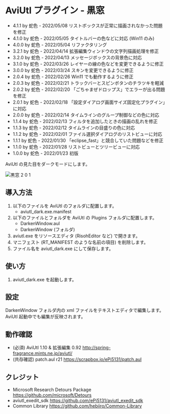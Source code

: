 # AviUtl プラグイン - 黒窓

* 4.1.1 by 蛇色 - 2022/05/08 リストボックスが正常に描画されなかった問題を修正
* 4.1.0 by 蛇色 - 2022/05/05 タイトルバーの色などに対応 (Win11 のみ)
* 4.0.0 by 蛇色 - 2022/05/04 リファクタリング
* 3.2.1 by 蛇色 - 2022/04/14 拡張編集ウィンドウの文字列描画処理を修正
* 3.2.0 by 蛇色 - 2022/04/13 メッセージボックスの背景色に対応
* 3.1.0 by 蛇色 - 2022/03/26 レイヤーの線の色などを変更できるように修正
* 3.0.0 by 蛇色 - 2022/03/24 スキンを変更できるように修正
* 2.0.4 by 蛇色 - 2022/02/26 Win11 でも動作するように修正
* 2.0.3 by 蛇色 - 2022/02/21 トラックバーとスピンボタンのチラツキを軽減
* 2.0.2 by 蛇色 - 2022/02/20 「ごちゃまぜドロップス」でエラーが出る問題を修正
* 2.0.1 by 蛇色 - 2022/02/18 「設定ダイアログ画面サイズ固定化プラグイン」に対応
* 2.0.0 by 蛇色 - 2022/02/14 タイムラインのグループ制御などの色に対応
* 1.1.4 by 蛇色 - 2022/02/13 フィルタを追加したときの描画の乱れを修正
* 1.1.3 by 蛇色 - 2022/02/12 タイムラインの目盛りの色に対応
* 1.1.2 by 蛇色 - 2022/02/01 ファイル選択ダイアログのリストビューに対応
* 1.1.1 by 蛇色 - 2022/01/30 「eclipse_fast」と競合していた問題などを修正
* 1.1.0 by 蛇色 - 2022/01/28 リストビューとツリービューに対応
* 1.0.0 by 蛇色 - 2022/01/23 初版

AviUtl の見た目をダークモードにします。

![黒窓 2 0 1](https://user-images.githubusercontent.com/96464759/154665614-90c6a2fb-d9d3-42b5-bcd0-292497c8b5d9.png)

## 導入方法

1. 以下のファイルを AviUtl のフォルダに配置します。
	* aviutl_dark.exe.manifest
2. 以下のファイルとフォルダを AviUtl の Plugins フォルダに配置します。
	* DarkenWindow.aul
	* DarkenWindow (フォルダ)
3. aviutl.exe をリソースエディタ (RisohEditor など) で開きます。
4. マニフェスト (RT_MANIFEST のような名前の項目) を削除します。
5. ファイル名を aviutl_dark.exe にして保存します。

## 使い方

1. aviutl_dark.exe を起動します。

## 設定

DarkenWindow フォルダ内の xml ファイルをテキストエディタで編集します。AviUtl 起動中でも編集が反映されます。

## 動作確認

* (必須) AviUtl 1.10 & 拡張編集 0.92 http://spring-fragrance.mints.ne.jp/aviutl/
* (共存確認) patch.aul r21 https://scrapbox.io/ePi5131/patch.aul

## クレジット

* Microsoft Research Detours Package https://github.com/microsoft/Detours
* aviutl_exedit_sdk https://github.com/ePi5131/aviutl_exedit_sdk
* Common Library https://github.com/hebiiro/Common-Library
